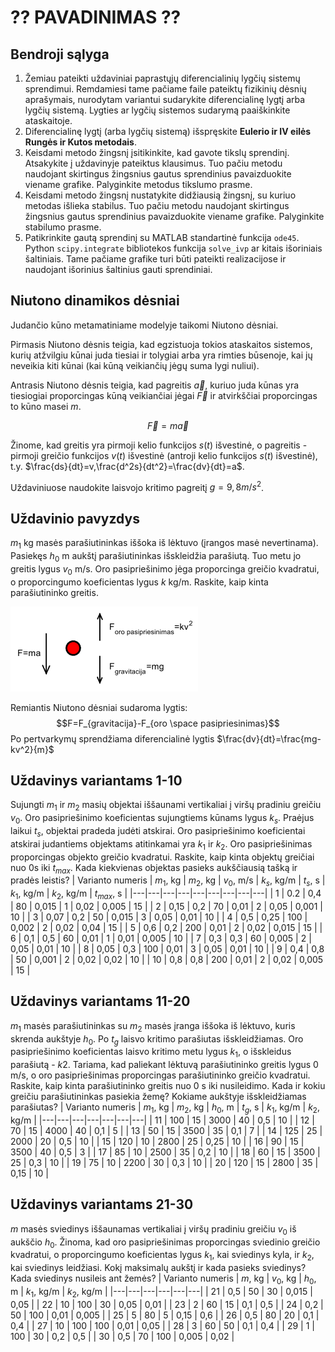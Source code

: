 
# ?? PAVADINIMAS ??

## Bendroji sąlyga

1. Žemiau pateikti uždaviniai paprastųjų diferencialinių lygčių sistemų sprendimui. Remdamiesi tame pačiame faile pateiktų fizikinių dėsnių aprašymais, nurodytam variantui sudarykite diferencialinę lygtį arba lygčių sistemą. Lygties ar lygčių sistemos sudarymą paaiškinkite ataskaitoje.
2. Diferencialinę lygtį (arba lygčių sistemą) išspręskite **Eulerio ir IV eilės Rungės ir Kutos metodais**.
3. Keisdami metodo žingsnį įsitikinkite, kad gavote tikslų sprendinį. Atsakykite į uždavinyje pateiktus klausimus. Tuo pačiu metodu naudojant skirtingus žingsnius gautus sprendinius pavaizduokite viename grafike. Palyginkite metodus tikslumo prasme.
4. Keisdami metodo žingsnį nustatykite didžiausią žingsnį, su kuriuo metodas išlieka stabilus. Tuo pačiu metodu naudojant skirtingus žingsnius gautus sprendinius pavaizduokite viename grafike. Palyginkite stabilumo prasme.
5. Patikrinkite gautą sprendinį su MATLAB standartinė funkcija `ode45`. Python `scipy.integrate` bibliotekos funkcija `solve_ivp` ar kitais išoriniais šaltiniais. Tame pačiame grafike turi būti pateikti realizacijose ir naudojant išorinius šaltinius gauti sprendiniai.

## Niutono dinamikos dėsniai

Judančio kūno metamatiniame modelyje taikomi Niutono dėsniai.

Pirmasis Niutono dėsnis teigia, kad egzistuoja tokios ataskaitos sistemos, kurių atžvilgiu kūnai juda tiesiai ir tolygiai arba yra rimties būsenoje, kai jų neveikia kiti kūnai (kai kūną veikiančių jėgų suma lygi nuliui).

Antrasis Niutono dėsnis teigia, kad pagreitis $\overrightarrow{a}$, kuriuo juda kūnas yra tiesiogiai proporcingas kūną veikiančiai jėgai $\overrightarrow{F}$ ir atvirkščiai proporcingas to kūno masei $m$.

$$\overrightarrow{F}=m\overrightarrow{a}$$

Žinome, kad greitis yra pirmoji kelio funkcijos $s(t)$ išvestinė, o pagreitis - pirmoji greičio funkcijos $v(t)$ išvestinė (antroji kelio funkcijos $s(t)$ išvestinė), t.y. $\frac{ds}{dt}=v,\frac{d^2s}{dt^2}=\frac{dv}{dt}=a$.

Uždaviniuose naudokite laisvojo kritimo pagreitį $g=9,8m/s^2$.

## Uždavinio pavyzdys

$m_1$ kg masės parašiutininkas iššoka iš lėktuvo (įrangos masė nevertinama). Pasiekęs $h_0$ m aukštį parašiutininkas išskleidžia parašiutą. Tuo metu jo greitis lygus $v_0$ m/s. Oro pasipriešinimo jėga proporcinga greičio kvadratui, o proporcingumo koeficientas lygus $k$ kg/m. Raskite, kaip kinta parašiutininko greitis.

![Kūną veikiančių jėgų schema](pvz_uzduotis.png)

Remiantis Niutono dėsniai sudaroma lygtis:
$$F=F_{gravitacija}-F_{oro \space pasipriesinimas}$$
Po pertvarkymų sprendžiama diferencialinė lygtis $\frac{dv}{dt}=\frac{mg-kv^2}{m}$

## Uždavinys variantams 1-10

Sujungti $m_1$ ir $m_2$ masių objektai iššaunami vertikaliai į viršų pradiniu greičiu $v_0$. Oro pasipriešinimo koeficientas sujungtiems kūnams lygus $k_s$. Praėjus laikui $t_s$, objektai pradeda judėti atskirai. Oro pasipriešinimo koeficientai atskirai judantiems objektams atitinkamai yra $k_1$ ir $k_2$. Oro pasipriešinimas proporcingas objekto greičio kvadratui. Raskite, kaip kinta objektų greičiai nuo 0s iki $t_{max}$. Kada kiekvienas objektas pasieks aukščiausią tašką ir pradės leistis?
| Varianto numeris | $m_1$, kg | $m_2$, kg | $v_0$, m/s | $k_s$, kg/m | $t_s$, s | $k_1$, kg/m | $k_2$, kg/m | $t_{max}$, s |
|---|---|---|---|---|---|---|---|---|
| 1 | 0.2 | 0,4 | 80 | 0,015 | 1 | 0,02 | 0,005 | 15 |
| 2 | 0,15 | 0,2 | 70 | 0,01 | 2 | 0,05 | 0,001 | 10 |
| 3 | 0,07 | 0,2 | 50 | 0,015 | 3 | 0,05 | 0,01 | 10 |
| 4 | 0,5 | 0,25 | 100 | 0,002 | 2 | 0,02 | 0,04 | 15 |
| 5 | 0,6 | 0,2 | 200 | 0,01 | 2 | 0,02 | 0,015 | 15 |
| 6 | 0,1 | 0,5 | 60 | 0,01 | 1 | 0,01 | 0,005 | 10 |
| 7 | 0,3 | 0,3 | 60 | 0,005 | 2 | 0,05 | 0,01 | 10 |
| 8 | 0,05 | 0,3 | 100 | 0,01 | 3 | 0,05 | 0,01 | 10 |
| 9 | 0,4 | 0,8 | 50 | 0,001 | 2 | 0,02 | 0,02 | 10 |
| 10 | 0,8 | 0,8 | 200 | 0,01 | 2 | 0,02 | 0,005 | 15 |

## Uždavinys variantams 11-20

$m_1$ masės parašiutininkas su $m_2$ masės įranga iššoka iš lėktuvo, kuris skrenda aukštyje $h_0$. Po $t_g$ laisvo kritimo parašiutas išskleidžiamas. Oro pasipriešinimo koeficientas laisvo kritimo metu lygus $k_1$, o išskleidus parašiutą - $k2$. Tariama, kad paliekant lėktuvą parašiutininko greitis lygus 0 m/s, o oro pasipriešinimas proporcingas parašiutininko greičio kvadratui. Raskite, kaip kinta parašiutininko greitis nuo 0 s iki nusileidimo. Kada ir kokiu greičiu parašiutininkas pasiekia žemę? Kokiame aukštyje išskleidžiamas parašiutas?
| Varianto numeris | $m_1$, kg | $m_2$, kg | $h_0$, m | $t_g$, s | $k_1$, kg/m | $k_2$, kg/m |
|---|---|---|---|---|---|---|
| 11 | 100 | 15 | 3000 | 40 | 0,5 | 10 |
| 12 | 70 | 15 | 4000 | 40 | 0,1 | 5 |
| 13 | 50 | 15 | 3500 | 35 | 0,1 | 7 |
| 14 | 125 | 25 | 2000 | 20 | 0,5 | 10 |
| 15 | 120 | 10 | 2800 | 25 | 0,25 | 10 |
| 16 | 90 | 15 | 3500 | 40 | 0,5 | 3 |
| 17 | 85 | 10 | 2500 | 35 | 0,2 | 10 |
| 18 | 60 | 15 | 3500 | 25 | 0,3 | 10 |
| 19 | 75 | 10 | 2200 | 30 | 0,3 | 10 |
| 20 | 120 | 15 | 2800 | 35 | 0,15 | 10 |

## Uždavinys variantams 21-30

$m$ masės sviedinys iššaunamas vertikaliai į viršų pradiniu greičiu $v_0$ iš aukščio $h_0$. Žinoma, kad oro pasipriešinimas proporcingas sviedinio greičio kvadratui, o proporcingumo koeficientas lygus $k_1$, kai sviedinys kyla, ir $k_2$, kai sviedinys leidžiasi. Kokį maksimalų aukštį ir kada pasieks sviedinys? Kada sviedinys nusileis ant žemės?
| Varianto numeris | $m$, kg | $v_0$, kg | $h_0$, m | $k_1$, kg/m | $k_2$, kg/m |
|---|---|---|---|---|---|
| 21 | 0,5 | 50 | 30 | 0,015 | 0,05 |
| 22 | 10 | 100 | 30 | 0,05 | 0,01 |
| 23 | 2 | 60 | 15 | 0,1 | 0,5 |
| 24 | 0,2 | 50 | 100 | 0,01 | 0,005 |
| 25 | 5 | 80 | 5 | 0,15 | 0,6 |
| 26 | 0,5 | 80 | 20 | 0,1 | 0,4 |
| 27 | 10 | 100 | 100 | 0,01 | 0,05 |
| 28 | 3 | 60 | 50 | 0,1 | 0,4 |
| 29 | 1 | 100 | 30 | 0,2 | 0,5 |
| 30 | 0,5 | 70 | 100 | 0,005 | 0,02 |
